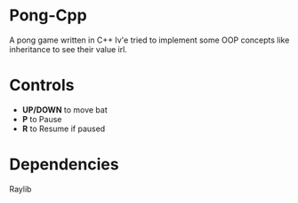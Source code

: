 # Pong-Cpp
A pong game written in C++
Iv'e tried to implement some OOP concepts like inheritance to see their value irl.

# Controls
* **UP/DOWN** to move bat
* **P** to Pause
* **R** to Resume if paused

# Dependencies
Raylib


